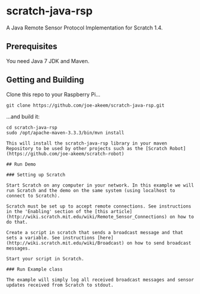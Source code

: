 # scratch-java-rsp
A Java Remote Sensor Protocol Implementation for Scratch 1.4.

## Prerequisites
You need Java 7 JDK and Maven.

## Getting and Building

Clone this repo to your Raspberry Pi...
``` shell
git clone https://github.com/joe-akeem/scratch-java-rsp.git
```

...and build it:
``` shell
cd scratch-java-rsp
sudo /opt/apache-maven-3.3.3/bin/mvn install

This will install the scratch-java-rsp library in your maven Repository to be used by other projects such as the [Scratch Robot](https://github.com/joe-akeem/scratch-robot)

## Run Demo

### Setting up Scratch

Start Scratch on any computer in your network. In this example we will run Scratch and the demo on the same system (using localhost to connect to Scratch).

Scratch must be set up to accept remote connections. See instructions in the 'Enabling' section of the [this article](http://wiki.scratch.mit.edu/wiki/Remote_Sensor_Connections) on how to do that.

Create a script in scratch that sends a broadcast message and that sets a variable. See instructions [here](http://wiki.scratch.mit.edu/wiki/Broadcast) on how to send broadcast messages.

Start your script in Scratch.

### Run Example class

The example will simply log all received broadcast messages and sensor updates received from Scratch to stdout.
